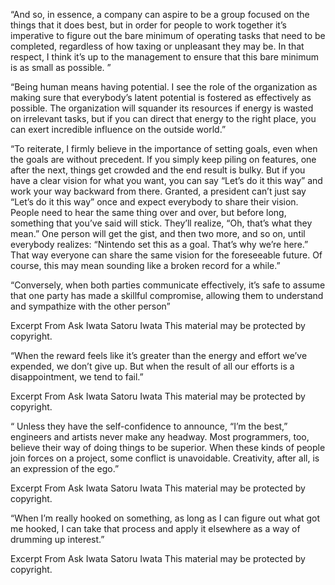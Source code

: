 “And so, in essence, a company can aspire to be a group focused on the things that it does best, but in order for people to work together it’s imperative to figure out the bare minimum of operating tasks that need to be completed, regardless of how taxing or unpleasant they may be. In that respect, I think it’s up to the management to ensure that this bare minimum is as small as possible.
			”

“Being human means having potential. I see the role of the organization as making sure that everybody’s latent potential is fostered as effectively as possible. The organization will squander its resources if energy is wasted on irrelevant tasks, but if you can direct that energy to the right place, you can exert incredible influence on the outside world.”

“To reiterate, I firmly believe in the importance of setting goals, even when the goals are without precedent. If you simply keep piling on features, one after the next, things get crowded and the end result is bulky. But if you have a clear vision for what you want, you can say “Let’s do it this way” and work your way backward from there. Granted, a president can’t just say “Let’s do it this way” once and expect everybody to share their vision. People need to hear the same thing over and over, but before long, something that you’ve said will stick. They’ll realize, “Oh, that’s what they mean.” One person will get the gist, and then two more, and so on, until everybody realizes: “Nintendo set this as a goal. That’s why we’re here.” That way everyone can share the same vision for the foreseeable future. Of course, this may mean sounding like a broken record for a while.”

“Conversely, when both parties communicate effectively, it’s safe to assume that one party has made a skillful compromise, allowing them to understand and sympathize with the other person”

Excerpt From
Ask Iwata
Satoru Iwata
This material may be protected by copyright.

“When the reward feels like it’s greater than the energy and effort we’ve expended, we don’t give up. But when the result of all our efforts is a disappointment, we tend to fail.”

Excerpt From
Ask Iwata
Satoru Iwata
This material may be protected by copyright.

“ Unless they have the self-confidence to announce, “I’m the best,” engineers and artists never make any headway. Most programmers, too, believe their way of doing things to be superior. When these kinds of people join forces on a project, some conflict is unavoidable. Creativity, after all, is an expression of the ego.”

Excerpt From
Ask Iwata
Satoru Iwata
This material may be protected by copyright.


“When I’m really hooked on something, as long as I can figure out what got me hooked, I can take that process and apply it elsewhere as a way of drumming up interest.”

Excerpt From
Ask Iwata
Satoru Iwata
This material may be protected by copyright.